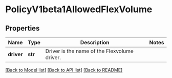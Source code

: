 # PolicyV1beta1AllowedFlexVolume

## Properties
Name | Type | Description | Notes
------------ | ------------- | ------------- | -------------
**driver** | **str** | Driver is the name of the Flexvolume driver. | 

[[Back to Model list]](../README.md#documentation-for-models) [[Back to API list]](../README.md#documentation-for-api-endpoints) [[Back to README]](../README.md)


